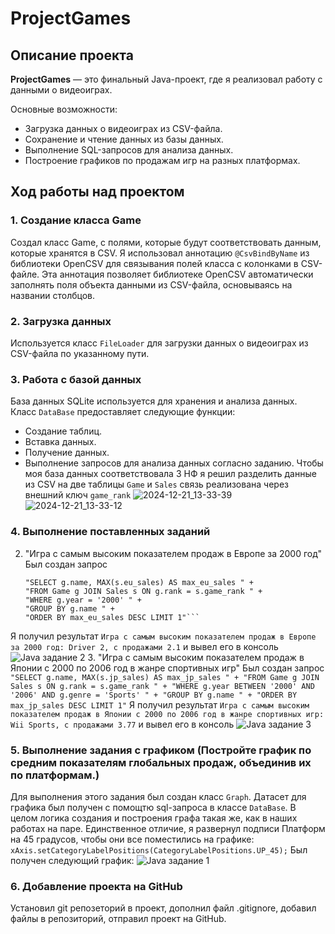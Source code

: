 # ProjectGames

## Описание проекта
**ProjectGames** — это финальный Java-проект, где я реализовал работу с данными о видеоиграх.  

Основные возможности:
- Загрузка данных о видеоиграх из CSV-файла.
- Сохранение и чтение данных из базы данных.
- Выполнение SQL-запросов для анализа данных.
- Построение графиков по продажам игр на разных платформах.

## Ход работы над проектом
### 1. Создание класса Game
Создал класс Game, с полями, которые будут соответствовать данным, которые хранятся в CSV.
Я использовал аннотацию `@CsvBindByName` из библиотеки OpenCSV для связывания полей класса с колонками в CSV-файле.
Эта аннотация позволяет библиотеке OpenCSV автоматически заполнять поля объекта данными из CSV-файла, основываясь на названии столбцов.
### 2. Загрузка данных
Используется класс `FileLoader` для загрузки данных о видеоиграх из CSV-файла по указанному пути.
### 3. Работа с базой данных
База данных SQLite используется для хранения и анализа данных.  
Класс `DataBase` предоставляет следующие функции:
- Создание таблиц.
- Вставка данных.
- Получение данных.
- Выполнение запросов для анализа данных согласно заданию.
Чтобы моя база данных соответствовала 3 НФ я решил разделить данные из CSV на две таблицы
`Game` и `Sales` связь реализована через внешний ключ `game_rank`
![2024-12-21_13-33-39](https://github.com/user-attachments/assets/a54503cc-9273-4453-ba8c-42dda5facdc6)
![2024-12-21_13-33-12](https://github.com/user-attachments/assets/e8590e0f-7178-485d-a029-70836eac3b8f)
### 4. Выполнение поставленных заданий
2. "Игра с самым высоким показателем продаж в Европе за 2000 год"
   Был создан запрос
      ```
   "SELECT g.name, MAX(s.eu_sales) AS max_eu_sales " +
   "FROM Game g JOIN Sales s ON g.rank = s.game_rank " +
   "WHERE g.year = '2000' " +
   "GROUP BY g.name " +
   "ORDER BY max_eu_sales DESC LIMIT 1"```
Я получил результат 
`Игра с самым высоким показателем продаж в Европе за 2000 год: Driver 2, с продажами 2.1`
и вывел его в консоль
  ![Java задание 2](https://github.com/user-attachments/assets/102fd0da-ecdd-408c-a3d9-8df28321eeb9)
3. "Игра с самым высоким показателем продаж в Японии с 2000 по 2006 год в жанре спортивных игр"
  Был создан запрос
      ```
    "SELECT g.name, MAX(s.jp_sales) AS max_jp_sales " +
    "FROM Game g JOIN Sales s ON g.rank = s.game_rank " +
    "WHERE g.year BETWEEN '2000' AND '2006' AND g.genre = 'Sports' " +
    "GROUP BY g.name " +
    "ORDER BY max_jp_sales DESC LIMIT 1"```
Я получил результат
`Игра с самым высоким показателем продаж в Японии с 2000 по 2006 год в жанре спортивных игр: Wii Sports, с продажами 3.77`
и вывел его в консоль
  ![Java задание 3](https://github.com/user-attachments/assets/a02a324f-f797-447d-8969-958d0e671f7e)
### 5. Выполнение задания с графиком (Постройте график по средним показателям глобальных продаж, объединив их по платформам.)
Для выполнения этого задания был создан класс `Graph`. 
Датасет для графика был получен с помощтю sql-запроса в классе `DataBase`. В целом логика создания и построения графа такая же, как в наших работах на паре.
Единственное отличие, я развернул подписи Платформ на 45 градусов, чтобы они все поместились на графике: `xAxis.setCategoryLabelPositions(CategoryLabelPositions.UP_45);` 
Был получен следующий график:
![Java задание 1](https://github.com/user-attachments/assets/bdc6617c-9626-4bd4-be35-ebcde809784b)
### 6. Добавление проекта на GitHub
Установил git репозеторий в проект, дополнил файл .gitignore, добавил файлы в репозиторий, отправил проект на GitHub.

